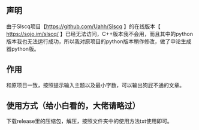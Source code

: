 ## 声明
由于Slscq项目【https://github.com/Uahh/Slscq 】的在线版本【 https://sojo.im/slscq/ 】已经无法访问，C++版本我不会用，而且其中的python版本我也无法运行成功，所以我对原项目的python版本稍作修改，做了申论生成器python版。

## 作用
和原项目一致，按照提示输入主题以及最小字数，可以输出狗屁不通的文章。

## 使用方式（给小白看的，大佬请略过）
下载release里的压缩包，解压，按照文件夹中的使用方法txt使用即可。
